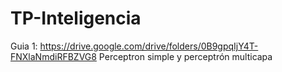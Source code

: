 # TP-Inteligencia
 Guia 1: https://drive.google.com/drive/folders/0B9gpqIjY4T-FNXlaNmdiRFBZVG8 
 Perceptron simple y perceptrón multicapa

